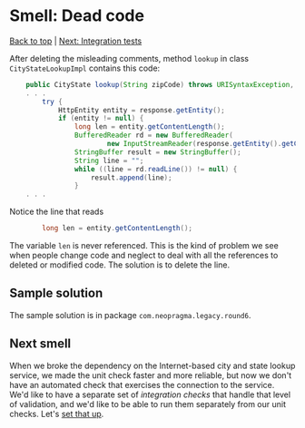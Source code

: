 # Smell: Dead code

[Back to top](notes.md) | [Next: Integration tests](notes-isolation-2.md)

After deleting the misleading comments, method ```lookup``` in class ```CityStateLookupImpl``` contains this code:

```java
	public CityState lookup(String zipCode) throws URISyntaxException, ClientProtocolException, IOException {
    . . .
        try {
            HttpEntity entity = response.getEntity();
            if (entity != null) {
                long len = entity.getContentLength();
              	BufferedReader rd = new BufferedReader(
                        new InputStreamReader(response.getEntity().getContent()));
           		StringBuffer result = new StringBuffer();
           		String line = "";
           		while ((line = rd.readLine()) != null) {
           			result.append(line);
       		    }
    . . .
```

Notice the line that reads

```java
        long len = entity.getContentLength();        
```

The variable ```len``` is never referenced. This is the kind of problem we see when people change code and neglect to deal with all the references to deleted or modified code. The solution is to delete the line.

## Sample solution

The sample solution is in package ```com.neopragma.legacy.round6```.

## Next smell

When we broke the dependency on the Internet-based city and state lookup service, we made the unit check faster and more reliable, but now we don't have an automated check that exercises the connection to the service. We'd like to have a separate set of _integration checks_ that handle that level of validation, and we'd like to be able to run them separately from our unit checks. Let's [set that up](notes-isolation-2.md).

